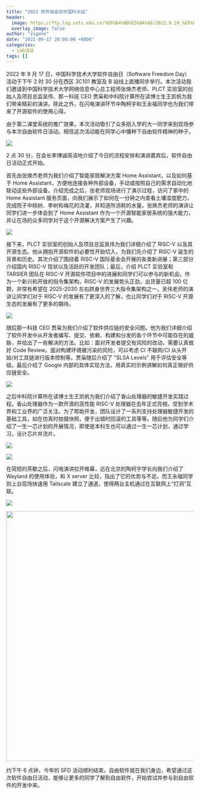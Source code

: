 ```yaml
---
title: "2022 软件自由日中国科大站"
header:
  image: https://ftp.lug.ustc.edu.cn/%E6%B4%BB%E5%8A%A8/2022.9.20_%E8%BD%AF%E4%BB%B6%E8%87%AA%E7%94%B1%E6%97%A5/photo/IMG_20220917_143613.jpg
  overlay_image: false
author: "zigone"
date: "2022-09-17 20:00:00 +0800"
categories:
  - LUG活动
tags: []
---
```


2022 年 9 月 17 日，中国科学技术大学软件自由日（Software Freedom Day）活动于下午 2 时 30 分在西区 3C101 教室及 B 站线上直播同步举行。本次活动我们邀请到中国科学技术大学网络信息中心总工程师张焕杰老师、PLCT 实验室的创始人及项目总监吴伟、那一科技 CEO 贾枭和中科院计算所在读博士生王凯帆为我们带来精彩的演讲。除此之外，在闪电演讲环节中陶柯宇和王永福同学也为我们带来了开源软件的使用心得。

由于第二课堂系统的推广效果，本次活动吸引了众多刚入学的大一同学来到现场参与本次自由软件日活动。相信这次活动能在同学心中播种下自由软件精神的种子。

![](https://ftp.lug.ustc.edu.cn/%E6%B4%BB%E5%8A%A8/2022.9.20_%E8%BD%AF%E4%BB%B6%E8%87%AA%E7%94%B1%E6%97%A5/photo/IMG_20220917_143118.jpg)

2 点 30 分，在会长李博诚简洁地介绍了今日的流程安排和演讲嘉宾后，软件自由日活动正式开始。

首先由张焕杰老师为我们介绍了智能家居解决方案 Home Assistant，以及如何基于 Home Assistant，方便地连接各种外部设备，手动或按照自己的需求自动化地联动这些外部设备。介绍完成之后，张老师现场进行了演示过程，访问了家中的 Home Assistant 服务页面，向我们展示了如何在一分钟之内查看土壤湿度肥力，完成院子中桃树、李树和梅花的浇灌，并知道所消耗的水量。张焕杰老师的演讲让同学们进一步体会到了 Home Assistant 作为一个开源智能家居系统的强大能力，并让在场的众多同学对于这个开源解决方案产生了兴趣。

![](https://ftp.lug.ustc.edu.cn/%E6%B4%BB%E5%8A%A8/2022.9.20_%E8%BD%AF%E4%BB%B6%E8%87%AA%E7%94%B1%E6%97%A5/photo/IMG_20220917_151648.jpg)

接下来，PLCT 实验室的创始人及项目总监吴伟为我们详细介绍了 RISC-V 以及其开源生态。他从拥抱开源软件的必要性开始切入，为我们先介绍了 RISC-V 诞生的背景和历史。其次介绍了围绕着 RISC-V 国际基金会开展的各类新进展；第三部分介绍国内 RISC-V 现状以及活跃的开发团队；最后，介绍 PLCT 实验室和 TARSIER 团队在 RISC-V 开源软件项目中的进展和同学们可以参与的新机会。作为一个新兴和开放的指令集架构，RISC-V 的发展势头正劲，出货量已超 100 亿颗，非常有希望在 2025-2030 左右跻身世界三大指令集架构之一。吴伟老师的演讲让同学们对于 RISC-V 的发展有了更深入的了解，也让同学们对于 RISC-V 开源生态的发展有了更多的期待。

![](https://ftp.lug.ustc.edu.cn/%E6%B4%BB%E5%8A%A8/2022.9.20_%E8%BD%AF%E4%BB%B6%E8%87%AA%E7%94%B1%E6%97%A5/photo/IMG_20220917_154006.jpg)

随后那一科技 CEO 贾枭为我们介绍了软件供应链的安全问题。他为我们详细介绍了软件开发中从开发者编写、提交、依赖、构建和分发的各个环节中可能存在的威胁，并给出了一些解决的方法。比如：面对开发者提交有风险的改动，需要认真做好 Code Review。面对构建环境被污染的风险，可以考虑 CI 不联网/CI 从头开始/对工具链进行版本控制等。贾枭随后介绍了 "SLSA Levels" 用于评估安全等级。最后介绍了 Google 内部的具体实现方法，用真实的示例讲解如何真正做好供应链安全。

![](https://ftp.lug.ustc.edu.cn/%E6%B4%BB%E5%8A%A8/2022.9.20_%E8%BD%AF%E4%BB%B6%E8%87%AA%E7%94%B1%E6%97%A5/photo/2022-09-20-19-53-19-vlcsnap-2022-09-20-19h53m08s837.png)

之后中科院计算所在读博士生王凯帆为我们介绍了香山处理器的敏捷开发实践过程。香山处理器作为一款开源的高性能 RISC-V 处理器在去年正式亮相，受到学术界和工业界的广泛关注。为了帮助开发，团队设计了一系列支持处理器敏捷开发的基础工具，如在仿真时拍摄快照，便于出错时回滚的工具等等。随后他为同学们介绍了一生一芯计划的开展情况，即使是本科生也可以通过一生一芯计划，通过学习，设计芯片并流片。

![](https://ftp.lug.ustc.edu.cn/%E6%B4%BB%E5%8A%A8/2022.9.20_%E8%BD%AF%E4%BB%B6%E8%87%AA%E7%94%B1%E6%97%A5/photo/IMG_20220917_163143.jpg)

![](https://ftp.lug.ustc.edu.cn/%E6%B4%BB%E5%8A%A8/2022.9.20_%E8%BD%AF%E4%BB%B6%E8%87%AA%E7%94%B1%E6%97%A5/photo/2022-09-20-20-15-11-vlcsnap-2022-09-20-20h15m01s481.png)

在简短的茶歇之后，闪电演讲拉开帷幕，远在北京的陶柯宇学长向我们介绍了 Wayland 的使用体验，和 X server 比较，指出了它的优势与不足。而王永福同学则上台现场快速用 Tailscale 建立了通道，使得两台主机通过在互联网上“打洞”互联。

![](https://ftp.lug.ustc.edu.cn/%E6%B4%BB%E5%8A%A8/2022.9.20_%E8%BD%AF%E4%BB%B6%E8%87%AA%E7%94%B1%E6%97%A5/photo/2022-09-20-19-52-14-vlcsnap-2022-09-20-19h52m06s262.png)

<img src="https://ftp.lug.ustc.edu.cn/%E6%B4%BB%E5%8A%A8/2022.9.20_%E8%BD%AF%E4%BB%B6%E8%87%AA%E7%94%B1%E6%97%A5/photo/2022-09-20-19-51-38-vlcsnap-2022-09-20-19h50m55s514.png" title="" alt="" width="670">

约下午 6 点钟，今年的 SFD 活动顺利结束。自由软件就在我们身边，希望通过这次软件自由日活动，能够让更多的同学了解到自由软件，开始尝试并参与到自由软件的开发中来。
